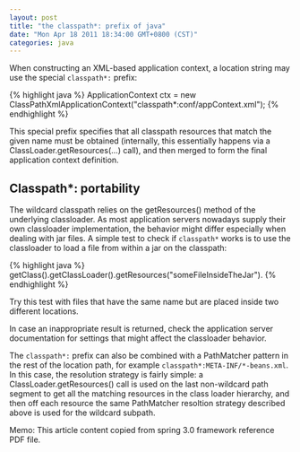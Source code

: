 ```yaml
---
layout: post
title: "the classpath*: prefix of java"
date: "Mon Apr 18 2011 18:34:00 GMT+0800 (CST)"
categories: java
---
```


When constructing an XML-based application context, a location string may use the special `classpath*:` prefix:

{% highlight java %}
ApplicationContext ctx = new ClassPathXmlApplicationContext("classpath*:conf/appContext.xml");
{% endhighlight %}

This special prefix specifies that all classpath resources that match the given name must be obtained (internally, this essentially happens via a ClassLoader.getResources(...) call), and then merged to form the final application context definition.

Classpath*: portability
-----

The wildcard classpath relies on the getResources() method of the underlying classloader. As most application servers nowadays supply their own classloader implementation, the behavior might differ especially when dealing with jar files. A simple test to check if `classpath*` works is to use the classloader to load a file from within a jar
on the classpath:

{% highlight java %}
getClass().getClassLoader().getResources("someFileInsideTheJar").
{% endhighlight %}

Try this test with files that have the same name but are placed inside two different locations.

In case an inappropriate result is returned, check the application server documentation for settings that might affect the classloader behavior.

The `classpath*:` prefix can also be combined with a PathMatcher pattern in the rest of the location path, for example `classpath*:META-INF/*-beans.xml`. In this case, the resolution strategy is fairly simple: a ClassLoader.getResources() call is used on the last non-wildcard path segment to get all the matching resources in the class loader hierarchy, and then off each resource the same PathMatcher resoltion strategy described above is used for the wildcard subpath.

Memo: This article content copied from spring 3.0 framework reference PDF file.

